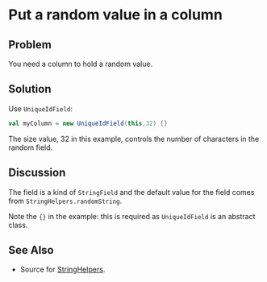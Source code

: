 Put a random value in a column
==============================

Problem
-------

You need a column to hold a random value.

Solution
--------

Use `UniqueIdField`: 

```scala
val myColumn = new UniqueIdField(this,32) {}
```

The size value, 32 in this example, controls the number of characters in the random field.


Discussion
----------

The field is a kind of `StringField` and the default value for the field comes from `StringHelpers.randomString`.  

Note the `{}` in the example: this is required as `UniqueIdField` is an abstract class.


See Also
--------

* Source for [StringHelpers](https://github.com/lift/framework/blob/master/core/util/src/main/scala/net/liftweb/util/StringHelpers.scala).




